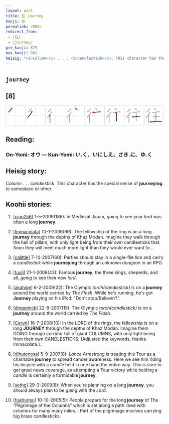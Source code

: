 ```yaml
---
layout: post
title: 往 journey
kanji: 往
permalink: /880/
redirect_from:
 - /往/
 - /journey/
pre_kanji: 879
nex_kanji: 881
heisig: "<i>Column</i> . . . <i>candlestick</i>. This character has the special sense of <b>journeying</b> to someplace or other."
---
```


## `journey`

## [8]

<div class="stroke"><img src="../images/E5BE80.png" /></div>

## Reading:

### On-Yomi: オウ &mdash; Kun-Yomi: い.く、いにしえ、さき.に、ゆ.く

## Heisig story:

<i>Column</i> . . . <i>candlestick</i>. This character has the special sense of <b>journeying</b> to someplace or other.

## Koohii stories:

1) [<a href="http://kanji.koohii.com/profile/cjon256">cjon256</a>] 1-5-2009(186): In Medieval Japan, <em>going</em> to see your <em>lord</em> was often a long<strong> journey</strong>.

2) [<a href="http://kanji.koohii.com/profile/Immacolata">Immacolata</a>] 10-1-2006(69): The fellowship of the ring is on a long<strong> journey</strong> through the depths of Khaz Modan. Imagine they walk through the hall of pillars, with only light being from their own candlesticks that. Soon they will meet much more light than they would ever want to...

3) [<a href="http://kanji.koohii.com/profile/calittle">calittle</a>] 7-10-2007(60): Parties should stay in a single-file <em>line</em> and carry a <em>candlestick</em> while <strong>journeying</strong> through an unknown dungeon in an RPG.

4) [<a href="http://kanji.koohii.com/profile/tuuli">tuuli</a>] 21-1-2008(43): Famous<strong> journey</strong>, the three kings, sheperds, and all, <em>going</em> to see their new <em>lord</em>.

5) [<a href="http://kanji.koohii.com/profile/akahige">akahige</a>] 6-2-2009(22): The Olympic <em>torch(candlestick)</em> is on a<strong> journey</strong> around the world carried by <em>The Flash</em>. While he&#039;s running, he&#039;s got<strong> Journey</strong> playing on his iPod: &quot;Don&#039;t stop/Believin&#039;!&quot;.

6) [<a href="http://kanji.koohii.com/profile/dingomick">dingomick</a>] 22-8-2007(15): The Olympic <em>torch(candlestick)</em> is on a<strong> journey</strong> around the world carried by <em>The Flash</em>.

7) [<a href="http://kanji.koohii.com/profile/Ceryn">Ceryn</a>] 16-7-2008(10): In the LORD of the rings, the fellowship is on a long<strong> JOURNEY</strong> through the depths of Khaz Modan. Imagine them GOING through corridor full of giant COLUMNS, with only light being from their own CANDLESTICKS. (Adjusted the keywords, thanks Immacolata.).

8) [<a href="http://kanji.koohii.com/profile/dihutenosa">dihutenosa</a>] 5-9-2007(8): <em>Lance Armstrong</em> is treating this Tour as a charitable<strong> journey</strong> to spread cancer awareness. Here we see him riding his bicycle with a <em>candle</em> held in one hand the entire way. This is sure to get great news coverage, as attempting a Tour victory while holding a <em>candle</em> is certainly a formidable<strong> journey</strong>.

9) [<a href="http://kanji.koohii.com/profile/sethg">sethg</a>] 29-3-2009(6): When you&#039;re planning on a long<strong> journey</strong>, you should always plan to be <em>going</em> with the <em>Lord</em>.

10) [<a href="http://kanji.koohii.com/profile/fuaburisu">fuaburisu</a>] 10-10-2005(5): People prepare for the long<strong> journey</strong> of The “Pilgrimage of the Columns” which is set along a path lined with columns for many many miles... Part of the pilgrimage involves carrying big brass candlesticks.
